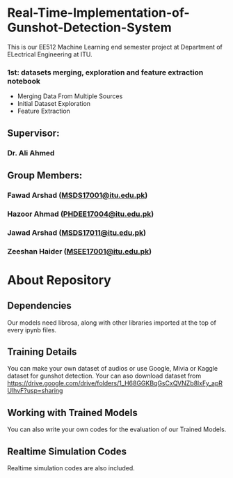 # Real-Time-Implementation-of-Gunshot-Detection-System
This is our EE512 Machine Learning end semester project at Department of ELectrical Engineering at ITU.

### 1st: datasets merging, exploration and feature extraction notebook
- Merging Data From Multiple Sources
- Initial Dataset Exploration
- Feature Extraction

## Supervisor:
### Dr. Ali Ahmed
## Group Members:
### Fawad Arshad (MSDS17001@itu.edu.pk)
### Hazoor Ahmad (PHDEE17004@itu.edu.pk)
### Jawad Arshad (MSDS17011@itu.edu.pk)
### Zeeshan Haider (MSEE17001@itu.edu.pk)
# About Repository
## Dependencies
Our models need librosa, along with other libraries imported at the top of every ipynb files.
## Training Details
You can make your own dataset of audios or use Google, Mivia or Kaggle dataset for gunshot detection.
Your can aso download dataset from https://drive.google.com/drive/folders/1_H68GGKBqGsCxQVNZb8lxFy_apRUlhvF?usp=sharing
## Working with Trained Models
You can also write your own codes for the evaluation of our Trained Models.
## Realtime Simulation Codes
Realtime simulation codes are also included.
